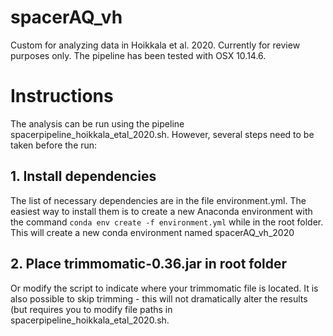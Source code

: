 # spacerAQ_vh
Custom for analyzing data in Hoikkala et al. 2020. Currently for review purposes only. The pipeline has been tested with OSX 10.14.6.

# Instructions
The analysis can be run using the pipeline spacerpipeline_hoikkala_etal_2020.sh. However, several steps need to be taken before the run:

## 1. Install dependencies
The list of necessary dependencies are in the file environment.yml. The easiest way to install them is to create a new Anaconda environment with the command `conda env create -f environment.yml` while in the root folder. This will create a new conda environment named spacerAQ_vh_2020

## 2. Place trimmomatic-0.36.jar in root folder
Or modify the script to indicate where your trimmomatic file is located. It is also possible to skip trimming - this will not dramatically alter the results (but requires you to modify file paths in spacerpipeline_hoikkala_etal_2020.sh.

